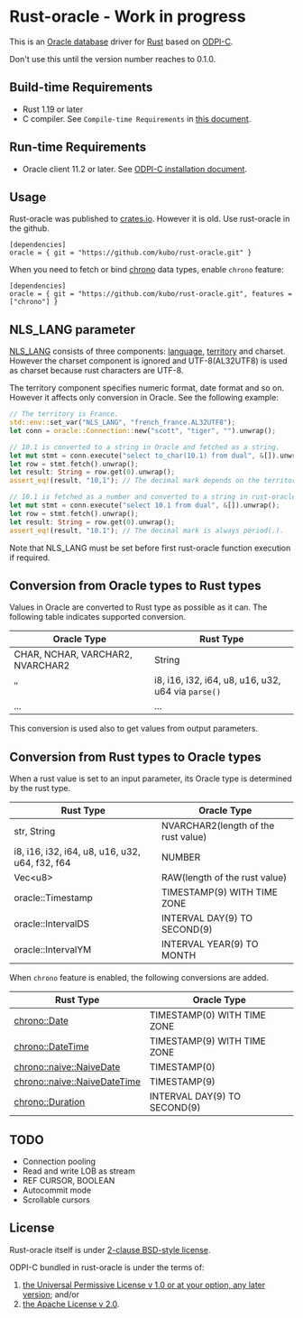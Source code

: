 # Rust-oracle - Work in progress

This is an [Oracle database][] driver for [Rust][] based on [ODPI-C][].

Don't use this until the version number reaches to 0.1.0.

## Build-time Requirements

* Rust 1.19 or later
* C compiler. See `Compile-time Requirements` in [this document](https://github.com/alexcrichton/cc-rs#compile-time-requirements).

## Run-time Requirements

* Oracle client 11.2 or later. See [ODPI-C installation document][].

## Usage

Rust-oracle was published to [crates.io](https://crates.io/crates/oracle).
However it is old. Use rust-oracle in the github.

```text
[dependencies]
oracle = { git = "https://github.com/kubo/rust-oracle.git" }
```

When you need to fetch or bind [chrono](https://docs.rs/chrono/0.4/chrono/)
data types, enable `chrono` feature:

```text
[dependencies]
oracle = { git = "https://github.com/kubo/rust-oracle.git", features = ["chrono"] }
```

## NLS_LANG parameter

[NLS_LANG][] consists of three components: [language][], [territory][] and
charset. However the charset component is ignored and UTF-8(AL32UTF8) is used
as charset because rust characters are UTF-8.

The territory component specifies numeric format, date format and so on.
However it affects only conversion in Oracle. See the following example:

```rust
// The territory is France.
std::env::set_var("NLS_LANG", "french_france.AL32UTF8");
let conn = oracle::Connection::new("scott", "tiger", "").unwrap();

// 10.1 is converted to a string in Oracle and fetched as a string.
let mut stmt = conn.execute("select to_char(10.1) from dual", &[]).unwrap();
let row = stmt.fetch().unwrap();
let result: String = row.get(0).unwrap();
assert_eq!(result, "10,1"); // The decimal mark depends on the territory.

// 10.1 is fetched as a number and converted to a string in rust-oracle
let mut stmt = conn.execute("select 10.1 from dual", &[]).unwrap();
let row = stmt.fetch().unwrap();
let result: String = row.get(0).unwrap();
assert_eq!(result, "10.1"); // The decimal mark is always period(.).
```

Note that NLS_LANG must be set before first rust-oracle function execution if
required.

## Conversion from Oracle types to Rust types

Values in Oracle are converted to Rust type as possible as it can.
The following table indicates supported conversion.

| Oracle Type | Rust Type |
| --- | --- |
| CHAR, NCHAR, VARCHAR2, NVARCHAR2 | String |
| ″ | i8, i16, i32, i64, u8, u16, u32, u64 via `parse()` |
| ... | ... |

This conversion is used also to get values from output parameters.

## Conversion from Rust types to Oracle types

When a rust value is set to an input parameter, its Oracle type is
determined by the rust type.

| Rust Type | Oracle Type |
| --- | --- |
| str, String | NVARCHAR2(length of the rust value) |
| i8, i16, i32, i64, u8, u16, u32, u64, f32, f64 | NUMBER |
| Vec\<u8> | RAW(length of the rust value) |
| oracle::Timestamp | TIMESTAMP(9) WITH TIME ZONE |
| oracle::IntervalDS | INTERVAL DAY(9) TO SECOND(9) |
| oracle::IntervalYM | INTERVAL YEAR(9) TO MONTH |

When `chrono` feature is enabled, the following conversions are added.

| Rust Type | Oracle Type |
| --- | --- |
| [chrono::Date][] | TIMESTAMP(0) WITH TIME ZONE |
| [chrono::DateTime][] | TIMESTAMP(9) WITH TIME ZONE |
| [chrono::naive::NaiveDate][] | TIMESTAMP(0) |
| [chrono::naive::NaiveDateTime][] | TIMESTAMP(9) |
| [chrono::Duration][] | INTERVAL DAY(9) TO SECOND(9) |

[chrono::Date]: https://docs.rs/chrono/0.4/chrono/struct.Date.html
[chrono::DateTime]: https://docs.rs/chrono/0.4/chrono/struct.DateTime.html
[chrono::naive::NaiveDate]: https://docs.rs/chrono/0.4/chrono/naive/struct.NaiveDate.html
[chrono::naive::NaiveDateTime]: https://docs.rs/chrono/0.4/chrono/naive/struct.NaiveDateTime.html
[chrono::Duration]: https://docs.rs/chrono/0.4/chrono/struct.Duration.html

## TODO

* Connection pooling
* Read and write LOB as stream
* REF CURSOR, BOOLEAN
* Autocommit mode
* Scrollable cursors

## License

Rust-oracle itself is under [2-clause BSD-style license](https://opensource.org/licenses/BSD-2-Clause).

ODPI-C bundled in rust-oracle is under the terms of:

1. [the Universal Permissive License v 1.0 or at your option, any later version](http://oss.oracle.com/licenses/upl); and/or
2. [the Apache License v 2.0](http://www.apache.org/licenses/LICENSE-2.0). 

[Rust]:                 https://www.rust-lang.org/
[ODPI-C]:               https://oracle.github.io/odpi/
[ODPI-C installation document]: https://oracle.github.io/odpi/doc/installation.html
[Oracle database]: https://www.oracle.com/database/index.html
[NLS_LANG]: http://www.oracle.com/technetwork/products/globalization/nls-lang-099431.html
[language]: http://www.oracle.com/technetwork/database/database-technologies/globalization/nls-lang-099431.html#_Toc110410559
[territory]: http://www.oracle.com/technetwork/database/database-technologies/globalization/nls-lang-099431.html#_Toc110410560
